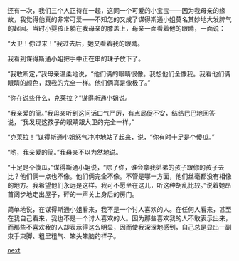 
还有一次，我们三个人正待在一起，这同一个可爱的小宝宝——因为我母亲的缘故，我觉得他真的非常可爱——不知怎的又成了谋得斯通小姐莫名其妙地大发脾气的起因。当时小婴孩正躺在我母亲的膝盖上，母亲一面看着他的眼睛，一面说：

“大卫！你过来！”我过去后，她又看着我的眼睛。

我看到谋得斯通小姐把手中正在串的珠子放下了。

“我敢断定，”我母亲温柔地说，“他们俩的眼睛很像。我想他们全像我。我看他们俩眼睛的颜色，跟我的完全一样。他们俩真是像极了。”

“你在说些什么，克莱拉？”谋得斯通小姐说。

“我亲爱的简。”我母亲听到这问话口气严厉，有点局促不安，结结巴巴地回答说，“我发现这孩子的眼睛跟大卫的完全一样。”

“克莱拉！”谋得斯通小姐怒气冲冲地站了起来，说，“你有时十足是个傻瓜。”

“哟，我亲爱的简。”我母亲不以为然地说。

“十足是个傻瓜，”谋得斯通小姐说，“除了你，谁会拿我弟弟的孩子跟你的孩子去比？他们俩一点也不像。他们俩完全不像。不管是哪一方面，他们丝毫都没有相像的地方。我希望他们永远是这样。我可不愿坐在这儿，听这种胡乱比较。”说着她昂首阔步地走出屋子，砰的一声关上身后的房门。

简单地说，在谋得斯通小姐看来，我不是一个讨人喜欢的人。在任何人看来，甚至在我自己看来，我也不是一个讨人喜欢的人。因为那些喜欢我的人不敢表示出来，而那些不喜欢我的人却表示得这么明显，因而使我深深地感到，自己总是显出一副束手束脚、粗里粗气、笨头笨脑的样子。

[next](page118)